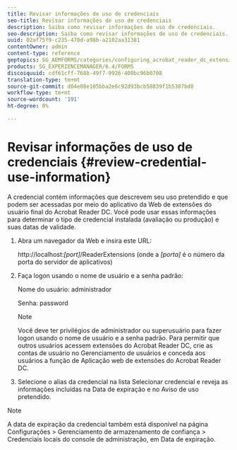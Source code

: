 ```yaml
---
title: Revisar informações de uso de credenciais
seo-title: Revisar informações de uso de credenciais
description: Saiba como revisar informações de uso de credenciais.
seo-description: Saiba como revisar informações de uso de credenciais.
uuid: 02af75f9-c235-470d-a98b-a2102aa31381
contentOwner: admin
content-type: reference
geptopics: SG_AEMFORMS/categories/configuring_acrobat_reader_dc_extensions
products: SG_EXPERIENCEMANAGER/6.4/FORMS
discoiquuid: cdf61cff-768b-49f7-9926-400bc96b0708
translation-type: tm+mt
source-git-commit: d04e08e105bba2e6c92d93bcb58839f1b5307bd8
workflow-type: tm+mt
source-wordcount: '191'
ht-degree: 0%

---
```



# Revisar informações de uso de credenciais {#review-credential-use-information}

A credencial contém informações que descrevem seu uso pretendido e que podem ser acessadas por meio do aplicativo da Web de extensões do usuário final do Acrobat Reader DC. Você pode usar essas informações para determinar o tipo de credencial instalada (avaliação ou produção) e suas datas de validade.

1. Abra um navegador da Web e insira este URL:

   http://localhost:*[port]*/ReaderExtensions (onde a *[porta]* é o número da porta do servidor de aplicativos)

1. Faça logon usando o nome de usuário e a senha padrão:

   Nome do usuário: administrador

   Senha: password

   >[!NOTE]
   >
   >Você deve ter privilégios de administrador ou superusuário para fazer logon usando o nome de usuário e a senha padrão. Para permitir que outros usuários acessem extensões do Acrobat Reader DC, crie as contas de usuário no Gerenciamento de usuários e conceda aos usuários a função de Aplicação web de extensões do Acrobat Reader DC.

1. Selecione o alias da credencial na lista Selecionar credencial e reveja as informações incluídas na Data de expiração e no Aviso de uso pretendido.

>[!NOTE]
>
>A data de expiração da credencial também está disponível na página Configurações > Gerenciamento de armazenamento de confiança > Credenciais locais do console de administração, em Data de expiração.

